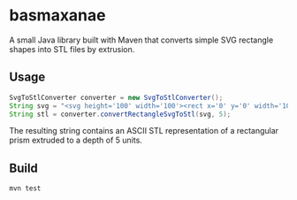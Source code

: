 # basmaxanae

A small Java library built with Maven that converts simple SVG rectangle shapes into STL files by extrusion.

## Usage

```java
SvgToStlConverter converter = new SvgToStlConverter();
String svg = "<svg height='100' width='100'><rect x='0' y='0' width='10' height='20'/></svg>";
String stl = converter.convertRectangleSvgToStl(svg, 5);
```

The resulting string contains an ASCII STL representation of a rectangular prism extruded to a depth of 5 units.

## Build

```
mvn test
```
